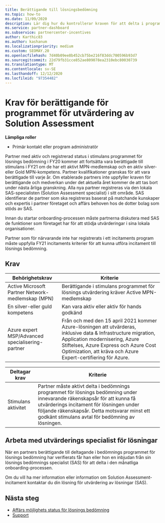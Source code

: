 ```yaml
---
title: Berättigande till lösningsbedömning
ms.topic: how-to
ms.date: 11/09/2020
description: Lär dig hur du kontrollerar kraven för att delta i programmet för utvärdering av Solution Assessment.
ms.service: partner-dashboard
ms.subservice: partnercenter-incentives
author: Karthic83
ms.author: kashanum
ms.localizationpriority: medium
ms.custom: SEOMAY.20
ms.openlocfilehash: 7d40b09ee8b452cb75be216f83ddc700596b93d7
ms.sourcegitcommit: 22d79fb31cce852ae809078ea2310ebc80030739
ms.translationtype: MT
ms.contentlocale: sv-SE
ms.lasthandoff: 12/12/2020
ms.locfileid: "97354482"
---
```

# <a name="eligibility-requirements-for-the-solution-assessment-incentives-program"></a>Krav för berättigande för programmet för utvärdering av Solution Assessment

**Lämpliga roller**

- Primär kontakt eller program administratör

Partner med aktiv och registrerad status i stimulans programmet för lösnings bedömning i FY20 kommer att fortsätta vara berättigade till stimulans i FY21 om de har ett aktivt MPN-medlemskap och en aktiv silver-eller Gold MPN-kompetens. Partner kvalifikationer granskas för att vara berättigade till varje år. Om etablerade partners inte uppfyller kraven för berättigande och medverkan under det aktuella året kommer de att tas bort under nästa årliga granskning. Alla nya partner registreras via den lokala SAS-specialisten (Solution Assessment specialist) i sitt område. SAS identifierar de partner som ska registreras baserat på matchande kunskaper och expertis i partner företaget och affärs behoven hos de dotter bolag som stöds av SAS.

Innan du startar onboarding-processen måste partnerna diskutera med SAS de funktioner som företaget har för att stödja utvärderingar i sina lokala organisationer.

Partner som för närvarande inte har registrerats i ett incitaments program måste uppfylla FY21 incitaments kriterier för att kunna utföra incitament till lösnings bedömning.

## <a name="requirements"></a>Krav

|**Behörighetskrav**|**Kriterie**|
|-----------------------|------------------|
|Active Microsoft Partner Network-medlemskap (MPN)|Berättigande i stimulans programmet för lösnings utvärdering kräver Active MPN-medlemskap|
|En silver-eller guld kompetens|Kan vara aktiv eller aktiv för hands godkänd|
|Azure expert MSP/Advanced specialisering-partner|Från och med den 15 april 2021 kommer Azure-lösningen att utvärderas, inklusive data & Infrastructure migration, Application modernisering, Azure Stiftelses, Azure Express och Azure Cost Optimization, att kräva och Azure Expert-certifiering för Azure.|

|**Deltagar krav**|**Kriterie**|
|-------------------------|-------------------------------------|
|Stimulans aktivitet|Partner måste aktivt delta i bedömnings programmet för lösnings bedömning under innevarande räkenskapsår för att kunna få utvärderings incitament för lösningen under följande räkenskapsår. Detta motsvarar minst ett godkänt stimulans avtal för bedömning av lösningen.|

## <a name="work-with-solution-assessment-specialist"></a>Arbeta med utvärderings specialist för lösningar

När en partners berättigande till deltagande i bedömnings programmet för lösnings bedömning har verifierats får han eller hon en inbjudan från sin lösnings bedömnings specialist (SAS) för att delta i den månatliga onboarding-processen.

Om du vill ha mer information eller information om Solution Assessment-incitament kontaktar du din lösning för utvärdering av lösningar (SAS).

## <a name="next-steps"></a>Nästa steg

- [Affärs möjlighets status för lösnings bedömning](chip-solution-assessment.md)
- [Support](report-problems-with-partner-center.md)









